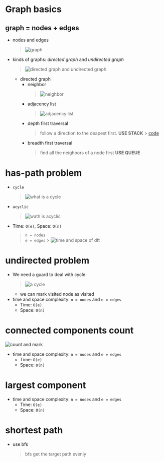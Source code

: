 # Graph basics

## graph = nodes + edges

-   nodes and edges
    > ![graph](../pictures/graph.jpg)
-   kinds of graphs: _directed graph_ and _undirected graph_
    > ![directed graph and undirected graph](../pictures/kinds_of_grahps.jpg)
    -   directed graph
        -   neighbor
            > ![neighbor](../pictures/neibor.jpg)
        -   adjacency list
            > ![adjacency list](../pictures/adjacency_list.jpg)
        -   depth first traversal
            > follow a direction to the deapest first.
            > **USE STACK** > [code](../excercises_code/dft_stack.js)
        -   breadth first traversal
            > find all the neighbors of a node first
            > **USE QUEUE**

# has-path problem

-   `cycle`
    > ![what is a cycle]()
-   `acyclic`
    > ![wath is acyclic]()
-   Time: `Ο(e)`, Space: `Ο(n)`
    > `n = nodes`  
    > `e = edges` > ![time and space of dft]()

# undirected problem

-   We need a guard to deal with cycle:
    > ![a cycle]()
    -   we can mark visited node as visited
-   time and space complexity: `n = nodes` and `e = edges`
    -   Time: `Ο(e)`
    -   Space: `Ο(n)`

# connected components count

![count and mark]()

-   time and space complexity: `n = nodes` and `e = edges`
    -   Time: `Ο(e)`
    -   Space: `Ο(n)`

# largest component

-   time and space complexity: `n = nodes` and `e = edges`
    -   Time: `Ο(e)`
    -   Space: `Ο(n)`
# shortest path
- use bfs
    > bfs get the target path evenly
